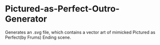 # Pictured-as-Perfect-Outro-Generator
Generates an .svg file, which contains a vector art of mimicked Pictured as Perfect(by Frums) Ending scene.
